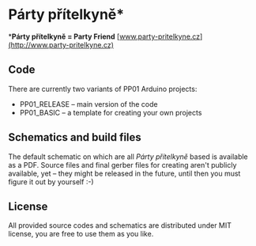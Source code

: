 # Párty přítelkyně*
***Párty přítelkyně = Party Friend**
[www.party-pritelkyne.cz](http://www.party-pritelkyne.cz)

## Code
There are currently two variants of PP01 Arduino projects:
- PP01_RELEASE – main version of the code
- PP01_BASIC – a template for creating your own projects

## Schematics and build files
The default schematic on which are all *Párty přítelkyně* based is available as a PDF. Source files and final gerber files for creating aren't publicly available, yet – they might be released in the future, until then you must figure it out by yourself :-)

## License
All provided source codes and schematics are distributed under MIT license, you are free to use them as you like.
